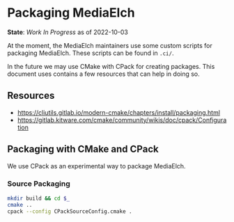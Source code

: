 # Packaging MediaElch

__State__: *Work In Progress* as of 2022-10-03

At the moment, the MediaElch maintainers use some custom scripts for packaging
MediaElch.  These scripts can be found in `.ci/`.

In the future we may use CMake with CPack for creating packages.
This document uses contains a few resources that can help in doing so.

## Resources

 - <https://cliutils.gitlab.io/modern-cmake/chapters/install/packaging.html>
 - <https://gitlab.kitware.com/cmake/community/wikis/doc/cpack/Configuration>


## Packaging with CMake and CPack


We use CPack as an experimental way to package MediaElch.


### Source Packaging

```sh
mkdir build && cd $_
cmake ..
cpack --config CPackSourceConfig.cmake .
```
